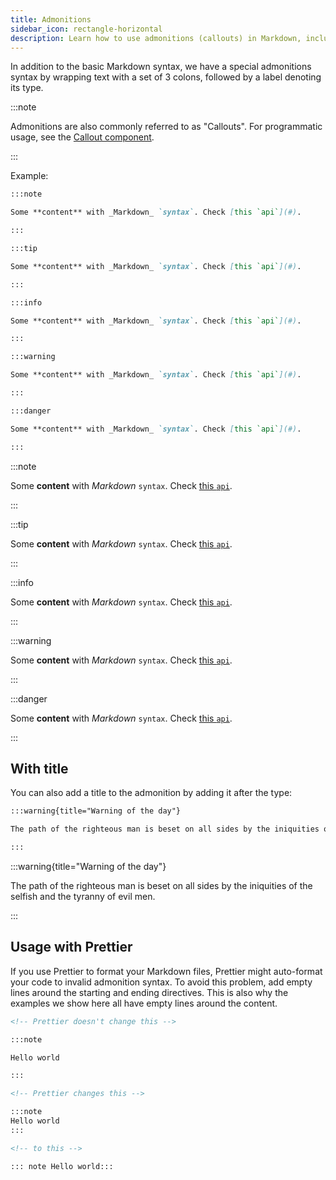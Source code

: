 ```yaml
---
title: Admonitions
sidebar_icon: rectangle-horizontal
description: Learn how to use admonitions (callouts) in Markdown, including syntax, types, titles, and formatting tips for compatibility with Prettier.
---
```


In addition to the basic Markdown syntax, we have a special admonitions syntax by wrapping text with a set of 3 colons, followed by a label denoting its type.

:::note

Admonitions are also commonly referred to as "Callouts". For programmatic usage, see the [Callout component](/docs/components/callout).

:::

Example:

```markdown
:::note

Some **content** with _Markdown_ `syntax`. Check [this `api`](#).

:::

:::tip

Some **content** with _Markdown_ `syntax`. Check [this `api`](#).

:::

:::info

Some **content** with _Markdown_ `syntax`. Check [this `api`](#).

:::

:::warning

Some **content** with _Markdown_ `syntax`. Check [this `api`](#).

:::

:::danger

Some **content** with _Markdown_ `syntax`. Check [this `api`](#).

:::
```

:::note

Some **content** with _Markdown_ `syntax`. Check [this `api`](#).

:::

:::tip

Some **content** with _Markdown_ `syntax`. Check [this `api`](#).

:::

:::info

Some **content** with _Markdown_ `syntax`. Check [this `api`](#).

:::

:::warning

Some **content** with _Markdown_ `syntax`. Check [this `api`](#).

:::

:::danger

Some **content** with _Markdown_ `syntax`. Check [this `api`](#).

:::

## With title

You can also add a title to the admonition by adding it after the type:

```markdown
:::warning{title="Warning of the day"}

The path of the righteous man is beset on all sides by the iniquities of the selfish and the tyranny of evil men.

:::
```

:::warning{title="Warning of the day"}

The path of the righteous man is beset on all sides by the iniquities of the selfish and the tyranny of evil men.

:::

## Usage with Prettier

If you use Prettier to format your Markdown files, Prettier might auto-format your code to invalid admonition syntax. To avoid this problem, add empty lines around the starting and ending directives. This is also why the examples we show here all have empty lines around the content.

<!-- prettier-ignore -->
```markdown
<!-- Prettier doesn't change this -->

:::note

Hello world

:::

<!-- Prettier changes this -->

:::note 
Hello world 
:::

<!-- to this -->

::: note Hello world:::
```
